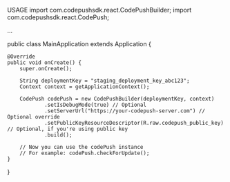 USAGE
import com.codepushsdk.react.CodePushBuilder;
import com.codepushsdk.react.CodePush;

...

public class MainApplication extends Application {

    @Override
    public void onCreate() {
        super.onCreate();

        String deploymentKey = "staging_deployment_key_abc123";
        Context context = getApplicationContext();

        CodePush codePush = new CodePushBuilder(deploymentKey, context)
                .setIsDebugMode(true) // Optional
                .setServerUrl("https://your-codepush-server.com") // Optional override
                .setPublicKeyResourceDescriptor(R.raw.codepush_public_key) // Optional, if you're using public key
                .build();

        // Now you can use the codePush instance
        // For example: codePush.checkForUpdate();
    }
}
